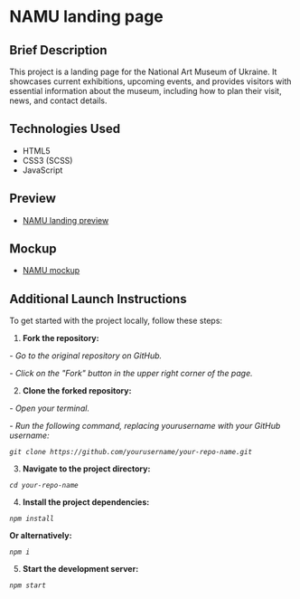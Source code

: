 # NAMU landing page

## Brief Description
This project is a landing page for the National Art Museum of Ukraine. It showcases current exhibitions, upcoming events, and provides visitors with essential information about the museum, including how to plan their visit, news, and contact details.

## Technologies Used
 - HTML5
 - CSS3 (SCSS)
 - JavaScript

## Preview
- [NAMU landing preview](https://khvashchenkodenys.github.io/namu-landing/)

## Mockup
  - [NAMU mockup](https://www.figma.com/file/HL3XGt5ZatvJoYBhOaWY5x/museum-prototype?node-id=323%3A1957)

## Additional Launch Instructions

To get started with the project locally, follow these steps:

1. **Fork the repository:**

  *- Go to the original repository on GitHub.*

  *- Click on the "Fork" button in the upper right corner of the page.*

2. **Clone the forked repository:**

*- Open your terminal.*

*- Run the following command, replacing yourusername with your GitHub username:*

*`git clone https://github.com/yourusername/your-repo-name.git`*

3. **Navigate to the project directory:**

*`cd your-repo-name`*

4. **Install the project dependencies:**

*`npm install`*

**Or alternatively:**

*`npm i`*

5. **Start the development server:**

*`npm start`*
